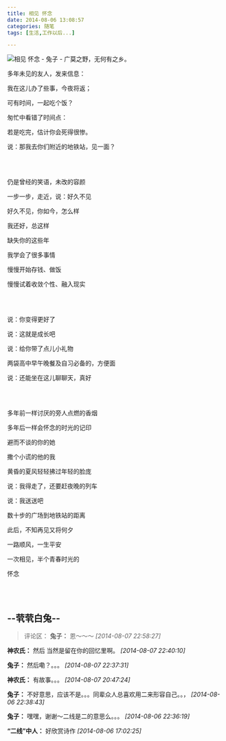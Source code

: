 ```yaml
---
title: 相见 怀念
date: 2014-08-06 13:08:57
categories: 随笔
tags: [生活,工作以后...]

---
```

![相见 怀念 - 兔子 - 广莫之野，无何有之乡。](1690538710224351427.jpg)

多年未见的友人，发来信息：

我在这儿办了些事，今夜将返；

可有时间，一起吃个饭？

匆忙中看错了时间点：

若是吃完，估计你会死得很惨。

说：那我去你们附近的地铁站，见一面？

<br /><br />

仍是曾经的笑语，未改的容颜

一步一步，走近，说：好久不见

好久不见，你如今，怎么样

我还好，总这样

缺失你的这些年

我学会了很多事情

慢慢开始存钱、做饭

慢慢试着收敛个性、融入现实

<br /><br />

说：你变得更好了

说：这就是成长吧

说：给你带了点儿小礼物

两袋高中早午晚餐及自习必备的，方便面

说：还能坐在这儿聊聊天，真好

<br /><br />

多年前一样讨厌的旁人点燃的香烟

多年后一样会怀念的时光的记印

避而不谈的你的她

撒个小谎的他的我

黄昏的夏风轻轻拂过年轻的脸庞

说：我得走了，还要赶夜晚的列车

说：我送送吧

数十步的广场到地铁站的距离

此后，不知再见又将何夕

一路顺风，一生平安

一次相见，半个青春时光的

怀念

<br /><br />

--茕茕白兔--
---
>评论区：
>**兔子：** 恩～～～  *[2014-08-07 22:58:27]*
>
**神农氏：** 然后 当然是留在你的回忆里啊。  *[2014-08-07 22:40:10]*
>
**兔子：** 然后嘞？。。。  *[2014-08-07 22:37:31]*
>
**神农氏：** 有故事。。。  *[2014-08-07 20:47:24]*
>
**兔子：** 不好意思，应该不是。。。同辈众人总喜欢用二来形容自己。。，  *[2014-08-06 22:38:43]*
>
**兔子：** 嘿嘿，谢谢～二线是二的意思么。。。  *[2014-08-06 22:36:19]*
>
**“二线”中人：** 好欣赏诗作  *[2014-08-06 17:02:25]*
>
